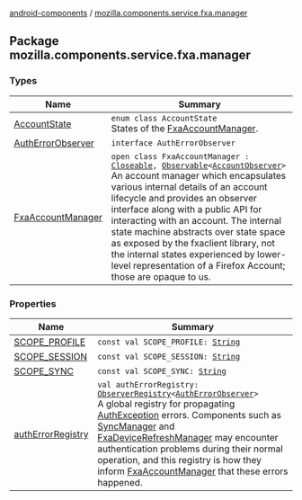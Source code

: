 [android-components](../index.md) / [mozilla.components.service.fxa.manager](./index.md)

## Package mozilla.components.service.fxa.manager

### Types

| Name | Summary |
|---|---|
| [AccountState](-account-state/index.md) | `enum class AccountState`<br>States of the [FxaAccountManager](-fxa-account-manager/index.md). |
| [AuthErrorObserver](-auth-error-observer/index.md) | `interface AuthErrorObserver` |
| [FxaAccountManager](-fxa-account-manager/index.md) | `open class FxaAccountManager : `[`Closeable`](https://developer.android.com/reference/java/io/Closeable.html)`, `[`Observable`](../mozilla.components.support.base.observer/-observable/index.md)`<`[`AccountObserver`](../mozilla.components.concept.sync/-account-observer/index.md)`>`<br>An account manager which encapsulates various internal details of an account lifecycle and provides an observer interface along with a public API for interacting with an account. The internal state machine abstracts over state space as exposed by the fxaclient library, not the internal states experienced by lower-level representation of a Firefox Account; those are opaque to us. |

### Properties

| Name | Summary |
|---|---|
| [SCOPE_PROFILE](-s-c-o-p-e_-p-r-o-f-i-l-e.md) | `const val SCOPE_PROFILE: `[`String`](https://kotlinlang.org/api/latest/jvm/stdlib/kotlin/-string/index.html) |
| [SCOPE_SESSION](-s-c-o-p-e_-s-e-s-s-i-o-n.md) | `const val SCOPE_SESSION: `[`String`](https://kotlinlang.org/api/latest/jvm/stdlib/kotlin/-string/index.html) |
| [SCOPE_SYNC](-s-c-o-p-e_-s-y-n-c.md) | `const val SCOPE_SYNC: `[`String`](https://kotlinlang.org/api/latest/jvm/stdlib/kotlin/-string/index.html) |
| [authErrorRegistry](auth-error-registry.md) | `val authErrorRegistry: `[`ObserverRegistry`](../mozilla.components.support.base.observer/-observer-registry/index.md)`<`[`AuthErrorObserver`](-auth-error-observer/index.md)`>`<br>A global registry for propagating [AuthException](../mozilla.components.concept.sync/-auth-exception/index.md) errors. Components such as [SyncManager](../mozilla.components.service.fxa.sync/-sync-manager/index.md) and [FxaDeviceRefreshManager](#) may encounter authentication problems during their normal operation, and this registry is how they inform [FxaAccountManager](-fxa-account-manager/index.md) that these errors happened. |
